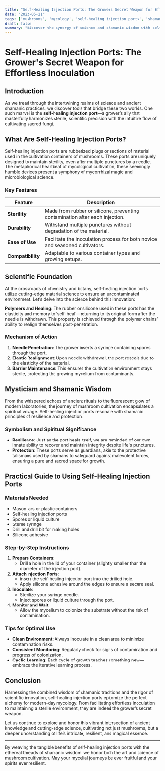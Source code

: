 ```yaml
---
title: "Self-Healing Injection Ports: The Growers Secret Weapon for Effortless Inoculation"
date: "2022-05-21"
tags: ['mushrooms', 'mycology', 'self-healing injection ports', 'shamanic wisdom', 'psychedelics', 'science', 'cultivation', 'spores', 'DIY']
draft: false
summary: "Discover the synergy of science and shamanic wisdom with self-healing injection ports, revolutionizing the world of mushroom cultivation by ensuring sterile and effortless inoculation."
---
```


# Self-Healing Injection Ports: The Grower's Secret Weapon for Effortless Inoculation

## Introduction

As we tread through the intertwining realms of science and ancient shamanic practices, we discover tools that bridge these two worlds. One such marvel is the **self-healing injection port**—a grower’s ally that masterfully harmonizes sterile, scientific precision with the intuitive flow of cultivating sacred fungi.

## What Are Self-Healing Injection Ports?

Self-healing injection ports are rubberized plugs or sections of material used in the cultivation containers of mushrooms. These ports are uniquely designed to maintain sterility, even after multiple punctures by a needle. The metaphorical heartbeat of mycological cultivation, these seemingly humble devices present a symphony of mycorrhizal magic and microbiological science.

### Key Features

| Feature              | Description                                                                 |
|----------------------|-----------------------------------------------------------------------------|
| **Sterility**        | Made from rubber or silicone, preventing contamination after each injection.|
| **Durability**       | Withstand multiple punctures without degradation of the material.           |
| **Ease of Use**      | Facilitate the inoculation process for both novice and seasoned cultivators. |
| **Compatibility**    | Adaptable to various container types and growing setups.                    |

## Scientific Foundation

At the crossroads of chemistry and botany, self-healing injection ports utilize cutting-edge material science to ensure an uncontaminated environment. Let’s delve into the science behind this innovation:

**Polymers and Healing**: The rubber or silicone used in these ports has the elasticity and memory to ‘self-heal’—returning to its original form after the needle is withdrawn. This property is achieved through the polymer chains’ ability to realign themselves post-penetration.

### Mechanism of Action

1. **Needle Penetration**: The grower inserts a syringe containing spores through the port.
2. **Elastic Realignment**: Upon needle withdrawal, the port reseals due to the elasticity of the material.
3. **Barrier Maintenance**: This ensures the cultivation environment stays sterile, protecting the growing mycelium from contaminants.

## Mysticism and Shamanic Wisdom

From the whispered echoes of ancient rituals to the fluorescent glow of modern laboratories, the journey of mushroom cultivation encapsulates a spiritual voyage. Self-healing injection ports resonate with shamanic principles of resilience and protection.

### Symbolism and Spiritual Significance

- **Resilience**: Just as the port heals itself, we are reminded of our own innate ability to recover and maintain integrity despite life's punctures.
- **Protection**: These ports serve as guardians, akin to the protective talismans used by shamans to safeguard against malevolent forces, ensuring a pure and sacred space for growth.

## Practical Guide to Using Self-Healing Injection Ports

### Materials Needed

- Mason jars or plastic containers
- Self-healing injection ports
- Spores or liquid culture
- Sterile syringe
- Drill and drill bit for making holes
- Silicone adhesive

### Step-by-Step Instructions

1. **Prepare Containers**:
    - Drill a hole in the lid of your container (slightly smaller than the diameter of the injection port).
2. **Attach Injection Ports**:
    - Insert the self-healing injection port into the drilled hole.
    - Apply silicone adhesive around the edges to ensure a secure seal.
3. **Inoculate**:
    - Sterilize your syringe needle.
    - Inject spores or liquid culture through the port.
4. **Monitor and Wait**: 
    - Allow the mycelium to colonize the substrate without the risk of contamination.

### Tips for Optimal Use

- **Clean Environment**: Always inoculate in a clean area to minimize contamination risks.
- **Consistent Monitoring**: Regularly check for signs of contamination and progress of colonization.
- **Cyclic Learning**: Each cycle of growth teaches something new—embrace the iterative learning process.

## Conclusion

Harnessing the combined wisdom of shamanic traditions and the rigor of scientific innovation, self-healing injection ports epitomize the perfect alchemy for modern-day mycology. From facilitating effortless inoculation to maintaining a sterile environment, they are indeed the grower’s secret weapon.

Let us continue to explore and honor this vibrant intersection of ancient knowledge and cutting-edge science, cultivating not just mushrooms, but a deeper understanding of life’s intricate, resilient, and magical essence.

---

By weaving the tangible benefits of self-healing injection ports with the ethereal threads of shamanic wisdom, we honor both the art and science of mushroom cultivation. May your mycelial journeys be ever fruitful and your spirits ever resilient.